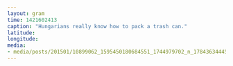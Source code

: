 ```yaml
---
layout: gram
time: 1421602413
caption: "Hungarians really know how to pack a trash can."
latitude: 
longitude: 
media:
- media/posts/201501/10899062_1595450180684551_1744979702_n_17843634445000351.jpg
---
```

